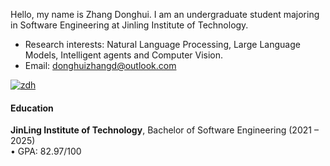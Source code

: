 Hello, my name is Zhang Donghui. I am an undergraduate student majoring in Software Engineering at Jinling Institute of Technology.
- Research interests:  Natural Language Processing, Large Language Models, Intelligent agents and Computer Vision.
- Email: donghuizhangd@outlook.com

[![zdh](https://img.shields.io/badge/zdhdream-github-blue?logo=github)](https://github.com/zdhdream)

#### Education  
**JinLing Institute of Technology**, Bachelor of Software Engineering (2021 – 2025)  
• GPA: 82.97/100  
